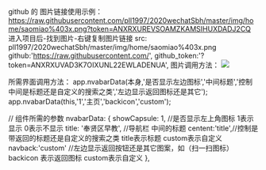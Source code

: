 github 的 图片链接使用示例：
https://raw.githubusercontent.com/pll1997/2020wechatSbh/master/img/home/saomiao%403x.png?token=ANXRXUREVSOAMZKAMSIHUXDADJ2CQ
进入项目后-找到图片-右键复制图片链接
src: pll1997/2020wechatSbh/master/img/home/saomiao%403x.png
github:'https://raw.githubusercontent.com/',
github_token:'?token=ANXRXUVAD3K7OIXUNL22EWLADENUA',
图片调用方法：
<image class="sys" src="{{github}}pll1997/2020wechatSbh/master/img/home/saomiao%403x.png"></image>

<!-- 顶部导航封装--star -->
所需界面调用方法：
app.nvabarData(本身,'是否显示左边图标','中间标题','控制中间是标题还是自定义的搜索之类','左边显示返回图标还是其它');
app.nvabarData(this,'1','主页','backicon','custom');

// 组件所需的参数
    nvabarData: {
      showCapsule: 1, //是否显示左上角图标   1表示显示    0表示不显示
      title: '奉贤区早教', //导航栏 中间的标题
      centent:'title',//控制是带返回的标题还是自定义的搜索之类 title表示标题 custom表示自定义
      navback:'custom' //左边显示返回按钮还是其它图案，如（扫一扫图标）backicon 表示返回图标 custom表示自定义
    },
<!-- 顶部导航封装--end -->